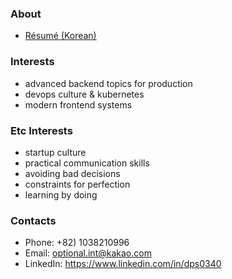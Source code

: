 ### About

 - [Résumé (Korean)](https://jiho-lee.notion.site/jiho-lee/Jiho-Lee-e2033eeaaf20408b8bec52b41710f592)

### Interests

 - advanced backend topics for production
 - devops culture & kubernetes
 - modern frontend systems

### Etc Interests

 - startup culture
 - practical communication skills
 - avoiding bad decisions
 - constraints for perfection
 - learning by doing

### Contacts

- Phone: +82) 1038210996
- Email: optional.int@kakao.com
- LinkedIn: https://www.linkedin.com/in/dps0340
